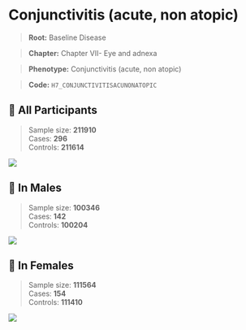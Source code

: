 # Conjunctivitis (acute, non atopic)

> **Root:** Baseline Disease  

> **Chapter:** Chapter VII- Eye and adnexa  

> **Phenotype:** Conjunctivitis (acute, non atopic)  

> **Code:** `H7_CONJUNCTIVITISACUNONATOPIC`

## 🧪 All Participants  
> Sample size: **211910**  
> Cases: **296**  
> Controls: **211614**
<img src="/Disease/Figures/ALL/Incidence/H7_CONJUNCTIVITISACUNONATOPIC.png"/>
<CsvTable src="/public/Disease/Data/ALL/Incidence/COX_H7_CONJUNCTIVITISACUNONATOPIC.csv" label="🔍 View full results" />

## 👨 In Males  
> Sample size: **100346**  
> Cases: **142**  
> Controls: **100204**
<img src="/Disease/Figures/Male/Incidence/H7_CONJUNCTIVITISACUNONATOPIC.png"/>
<CsvTable src="/public/Disease/Data/Male/Incidence/COX_H7_CONJUNCTIVITISACUNONATOPIC.csv" label="🔍 View full results" />

## 👩 In Females  
> Sample size: **111564**  
> Cases: **154**  
> Controls: **111410**
<img src="/Disease/Figures/Female/Incidence/H7_CONJUNCTIVITISACUNONATOPIC.png"/>
<CsvTable src="/public/Disease/Data/Female/Incidence/COX_H7_CONJUNCTIVITISACUNONATOPIC.csv" label="🔍 View full results" />
